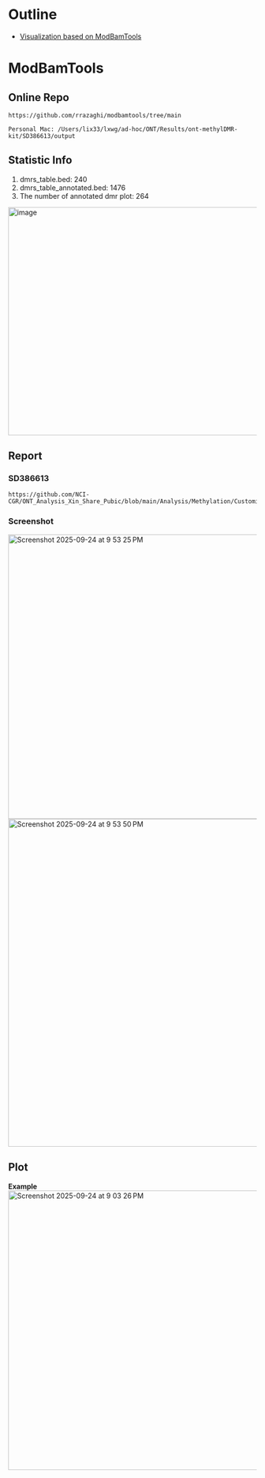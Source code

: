 # Outline
- [Visualization based on ModBamTools](#ModBamTools)
# ModBamTools
## Online Repo
```
https://github.com/rrazaghi/modbamtools/tree/main

Personal Mac: /Users/lix33/lxwg/ad-hoc/ONT/Results/ont-methylDMR-kit/SD386613/output
```
## Statistic Info
1. dmrs_table.bed: 240
2. dmrs_table_annotated.bed: 1476
3. The number of annotated dmr plot: 264

<img width="1277" height="463" alt="image" src="https://github.com/user-attachments/assets/60d873aa-acd0-4083-869a-39c740b4c98c" />

## Report
### SD386613
```
https://github.com/NCI-CGR/ONT_Analysis_Xin_Share_Pubic/blob/main/Analysis/Methylation/CustomizedScript/Attachment/dmr_summary_report.html
```
### Screenshot
<img width="1211" height="577" alt="Screenshot 2025-09-24 at 9 53 25 PM" src="https://github.com/user-attachments/assets/d9433f6f-9368-441c-aebe-cb7715ef4648" />

<img width="1187" height="665" alt="Screenshot 2025-09-24 at 9 53 50 PM" src="https://github.com/user-attachments/assets/3c92dbd3-0287-4645-aac5-77ff209bf714" />


## Plot
**Example**
<img width="1026" height="567" alt="Screenshot 2025-09-24 at 9 03 26 PM" src="https://github.com/user-attachments/assets/a77dfdca-4478-4c78-94f3-223394b4ec58" />

